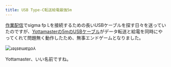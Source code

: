 ```yaml
---
title: USB Type-C転送給電最強5m
---
```

[作業配信](https://www.youtube.com/c/r7kamura)でsigma fp Lを接続するための長いUSBケーブルを探す日々を送っていたのですが、[Yottamasterの5mのUSBケーブル](https://www.amazon.co.jp/dp/B09Y1BY75P)がデータ転送と給電を同時にやってくれて問題無く動作したため、無事エンドゲームとなりました。

![](https://lh6.googleusercontent.com/x56H5VvRrHXer6TAXzkYXnU9WnwVLzUMiriFM_eZyaykePuoE9lyvFRcp0cqmm5Ytj83-34i4vY4eGSnDGyTNoFhlcbaMPIucFzJyq_6j4KKlIyxfOLgSQKSA_crW1Y3EMimYpyYNuqc7uesOdljuRM "ɹǝʇsɐɯɐʇʇo⅄")

Yottamaster、いい名前ですね。
